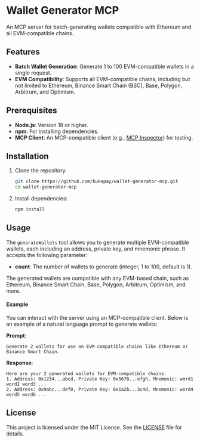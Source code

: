 # Wallet Generator MCP

An MCP server for batch-generating wallets compatible with Ethereum and all EVM-compatible chains.

## Features

- **Batch Wallet Generation**: Generate 1 to 100 EVM-compatible wallets in a single request.
- **EVM Compatibility**: Supports all EVM-compatible chains, including but not limited to Ethereum, Binance Smart Chain (BSC), Base, Polygon, Arbitrum, and Optimism.

## Prerequisites

- **Node.js**: Version 18 or higher.
- **npm**: For installing dependencies.
- **MCP Client**: An MCP-compatible client (e.g., [MCP Inspector](https://github.com/modelcontextprotocol/inspector)) for testing.

## Installation

1. Clone the repository:
   ```bash
   git clone https://github.com/kukapay/wallet-generator-mcp.git
   cd wallet-generator-mcp
   ```

2. Install dependencies:
   ```bash
   npm install
   ```

## Usage

The `generateWallets` tool allows you to generate multiple EVM-compatible wallets, each including an address, private key, and mnemonic phrase. 
It accepts the following parameter:

- **count**: The number of wallets to generate (integer, 1 to 100, default is 1).

The generated wallets are compatible with any EVM-based chain, such as Ethereum, Binance Smart Chain, Base, Polygon, Arbitrum, Optimism, and more.

#### Example

You can interact with the server using an MCP-compatible client. Below is an example of a natural language prompt to generate wallets:

**Prompt**:  
```
Generate 2 wallets for use on EVM-compatible chains like Ethereum or Binance Smart Chain.
```

**Response**:  
```
Here are your 2 generated wallets for EVM-compatible chains:  
1. Address: 0x1234...abcd, Private Key: 0x5678...efgh, Mnemonic: word1 word2 word3 ...  
2. Address: 0x9abc...def0, Private Key: 0x1a2b...3c4d, Mnemonic: word4 word5 word6 ...
```

## License

This project is licensed under the MIT License. See the [LICENSE](LICENSE) file for details.


